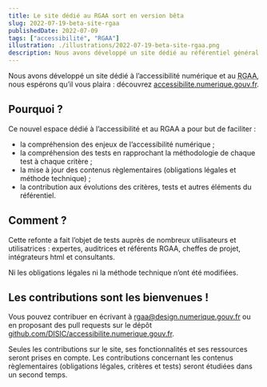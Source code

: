 ```yaml
---
title: Le site dédié au RGAA sort en version bêta
slug: 2022-07-19-beta-site-rgaa
publishedDate: 2022-07-09
tags: ["accessibilité", "RGAA"]
illustration: ./illustrations/2022-07-19-beta-site-rgaa.png
description: Nous avons développé un site dédié au référentiel général d’amélioration de l’accessibilité (RGAA), nous espérons que vous aussi vous le trouverez mieux !
---
```


<p class="fr-text--lead">Nous avons développé un site dédié à l’accessibilité numérique et au <abbr title="référentiel général d’amélioration de l’accessibilité">RGAA</abbr>, nous espérons qu’il vous plaira : découvrez <a href="https://accessibilite.numerique.gouv.fr">accessibilite.numerique.gouv.fr</a>.</p>

## Pourquoi ?

Ce nouvel espace dédié à l’accessibilité et au RGAA a pour but de faciliter :
* la compréhension des enjeux de l’accessibilité numérique ;
* la compréhension des tests en rapprochant la méthodologie de chaque test à chaque critère ;
* la mise à jour des contenus règlementaires (obligations légales et méthode technique) ;
* la contribution aux évolutions des critères, tests et autres éléments du référentiel.

## Comment ?

Cette refonte a fait l’objet de tests auprès de nombreux utilisateurs et utilisatrices : expertes, auditrices et référents RGAA, cheffes de projet, intégrateurs html et consultants.

Ni les obligations légales ni la méthode technique n’ont été modifiées.

## Les contributions sont les bienvenues !

Vous pouvez contribuer en écrivant à rgaa@design.numerique.gouv.fr ou en proposant des pull requests sur le dépôt [github.com/DISIC/accessibilite.numerique.gouv.fr](https://github.com/DISIC/accessibilite.numerique.gouv.fr).

Seules les contributions sur le site, ses fonctionnalités et ses ressources seront prises en compte. Les contributions concernant les contenus règlementaires (obligations légales, critères et tests) seront étudiées dans un second temps.
